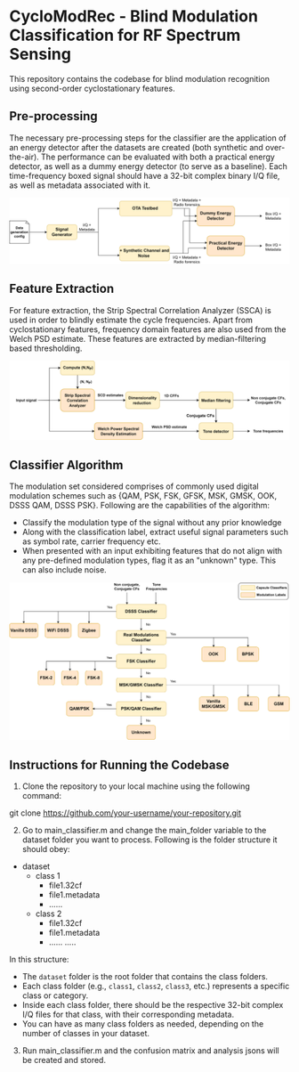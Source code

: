 # CycloModRec - Blind Modulation Classification for RF Spectrum Sensing 

This repository contains the codebase for blind modulation recognition using second-order cyclostationary features. 

## Pre-processing 
The necessary pre-processing steps for the classifier are the application of an energy detector after the datasets are created (both synthetic and over-the-air). The performance can be evaluated with both a practical energy detector, as well as a dummy energy detector (to serve as a baseline). Each time-frequency boxed signal should have a 32-bit complex binary I/Q file, as well as metadata associated with it. 

![./docs/system%20architecture.png](./docs/data_preprocessing.png)

## Feature Extraction
For feature extraction, the Strip Spectral Correlation Analyzer (SSCA) is used in order to blindly estimate the cycle frequencies. Apart from cyclostationary features, frequency domain features are also used from the Welch PSD estimate. These features are extracted by median-filtering based thresholding. 

![./docs/system%20architecture.png](./docs/pre-processing-flow.png)

## Classifier Algorithm 

The modulation set considered comprises of commonly used digital modulation schemes such as {QAM, PSK, FSK, GFSK, MSK, GMSK, OOK, DSSS QAM, DSSS PSK}. Following are the capabilities of the algorithm:
* Classify the modulation type of the signal without any prior knowledge
* Along with the classification label, extract useful signal parameters such as symbol rate, carrier frequency etc. 
* When presented with an input exhibiting features that do not align with any pre-defined modulation types, flag it as an "unknown" type. This can also include noise.

![./docs/system%20architecture.png](./docs/decision-tree.png)

## Instructions for Running the Codebase

1. Clone the repository to your local machine using the following command:

git clone https://github.com/your-username/your-repository.git

2. Go to main_classifier.m and change the main_folder variable to the dataset folder you want to process. Following is the folder structure it should obey: 

- dataset
  - class 1
    - file1.32cf
    - file1.metadata
    - ......
  - class 2
    - file1.32cf
    - file1.metadata
    - ......
  .....

In this structure:

- The `dataset` folder is the root folder that contains the class folders.
- Each class folder (e.g., `class1`, `class2`, `class3`, etc.) represents a specific class or category.
- Inside each class folder, there should be the respective 32-bit complex I/Q files for that class, with their corresponding metadata.
- You can have as many class folders as needed, depending on the number of classes in your dataset.

3. Run main_classifier.m and the confusion matrix and analysis jsons will be created and stored. 
